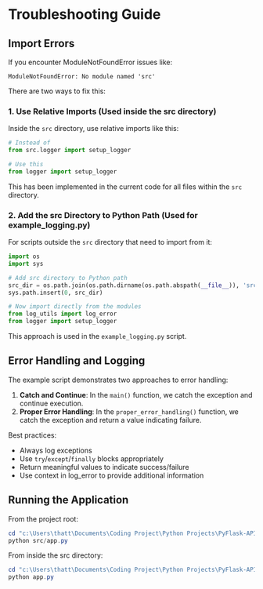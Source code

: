 # Troubleshooting Guide

## Import Errors

If you encounter ModuleNotFoundError issues like:
```
ModuleNotFoundError: No module named 'src'
```

There are two ways to fix this:

### 1. Use Relative Imports (Used inside the src directory)

Inside the `src` directory, use relative imports like this:
```python
# Instead of
from src.logger import setup_logger

# Use this
from logger import setup_logger
```

This has been implemented in the current code for all files within the `src` directory.

### 2. Add the src Directory to Python Path (Used for example_logging.py)

For scripts outside the `src` directory that need to import from it:

```python
import os
import sys

# Add src directory to Python path
src_dir = os.path.join(os.path.dirname(os.path.abspath(__file__)), 'src')
sys.path.insert(0, src_dir)

# Now import directly from the modules
from log_utils import log_error
from logger import setup_logger
```

This approach is used in the `example_logging.py` script.

## Error Handling and Logging

The example script demonstrates two approaches to error handling:

1. **Catch and Continue**: In the `main()` function, we catch the exception and continue execution.
2. **Proper Error Handling**: In the `proper_error_handling()` function, we catch the exception and return a value indicating failure.

Best practices:
- Always log exceptions
- Use `try`/`except`/`finally` blocks appropriately
- Return meaningful values to indicate success/failure
- Use context in log_error to provide additional information

## Running the Application

From the project root:

```powershell
cd "c:\Users\thatt\Documents\Coding Project\Python Projects\PyFlask-API Mock"
python src/app.py
```

From inside the src directory:

```powershell
cd "c:\Users\thatt\Documents\Coding Project\Python Projects\PyFlask-API Mock\src"
python app.py
```
